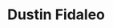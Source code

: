 ---
layout: contactpage
title:  "Dustin Fidaleo"
job-title: Engagement Manager
linked-in: https://www.linkedin.com/in/dustinfidaleo/
email: dfidaleo@slkone.com
phone: +1 (203) 581-4150
team-image: Dustin-Fidaleo.jpg
sitemap: false
---